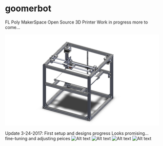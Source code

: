 # goomerbot
FL Poly MakerSpace Open Source 3D Printer
Work in progress more to come...
 
![Alt text](/3dpic.png?raw=true "3-D Printer")

Update 3-24-2017:
First setup and designs progress
Looks promising... fine-tuning and adjusting peices
![Alt text](/Pictures/Top_down.jpeg?raw=true "Top-Down")
![Alt text](/Pictures/Side_profile.jpeg?raw=true "Side")
![Alt text](/Pictures/extruder_assembly.jpeg?raw=true "Extruder")
![Alt text](/Pictures/Redesigns.jpeg?raw=true "3D Iterations")
